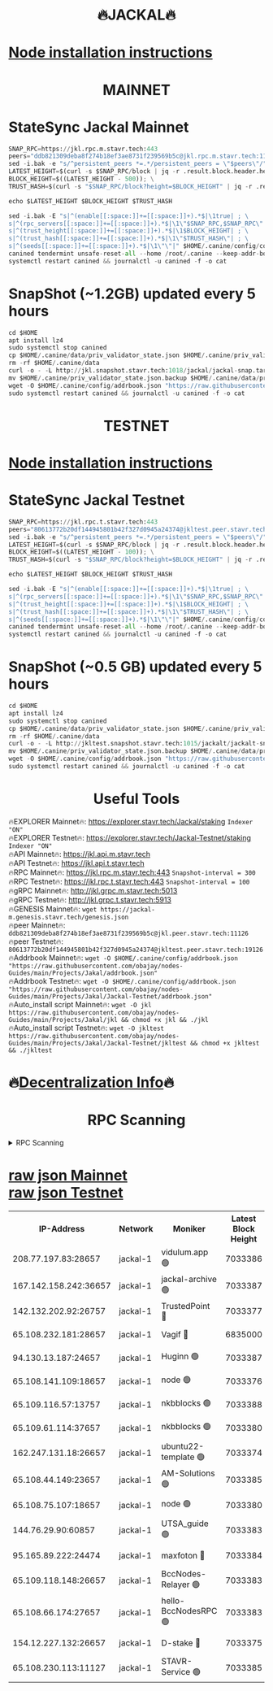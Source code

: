 <h1 align="center"> 🔥JACKAL🔥</h1>

[Node installation instructions](https://github.com/obajay/nodes-Guides/tree/main/Projects/Jakal)
=

<h1 align="center"> MAINNET</h1>

# StateSync Jackal Mainnet
```python
SNAP_RPC=https://jkl.rpc.m.stavr.tech:443
peers="ddb821309deba8f274b18ef3ae8731f239569b5c@jkl.rpc.m.stavr.tech:11126"
sed -i.bak -e "s/^persistent_peers *=.*/persistent_peers = \"$peers\"/" $HOME/.canine/config/config.toml
LATEST_HEIGHT=$(curl -s $SNAP_RPC/block | jq -r .result.block.header.height); \
BLOCK_HEIGHT=$((LATEST_HEIGHT - 500)); \
TRUST_HASH=$(curl -s "$SNAP_RPC/block?height=$BLOCK_HEIGHT" | jq -r .result.block_id.hash)

echo $LATEST_HEIGHT $BLOCK_HEIGHT $TRUST_HASH

sed -i.bak -E "s|^(enable[[:space:]]+=[[:space:]]+).*$|\1true| ; \
s|^(rpc_servers[[:space:]]+=[[:space:]]+).*$|\1\"$SNAP_RPC,$SNAP_RPC\"| ; \
s|^(trust_height[[:space:]]+=[[:space:]]+).*$|\1$BLOCK_HEIGHT| ; \
s|^(trust_hash[[:space:]]+=[[:space:]]+).*$|\1\"$TRUST_HASH\"| ; \
s|^(seeds[[:space:]]+=[[:space:]]+).*$|\1\"\"|" $HOME/.canine/config/config.toml
canined tendermint unsafe-reset-all --home /root/.canine --keep-addr-book
systemctl restart canined && journalctl -u canined -f -o cat
```
# SnapShot (~1.2GB) updated every 5 hours
```python
cd $HOME
apt install lz4
sudo systemctl stop canined
cp $HOME/.canine/data/priv_validator_state.json $HOME/.canine/priv_validator_state.json.backup
rm -rf $HOME/.canine/data
curl -o - -L http://jkl.snapshot.stavr.tech:1018/jackal/jackal-snap.tar.lz4 | lz4 -c -d - | tar -x -C $HOME/.canine --strip-components 2
mv $HOME/.canine/priv_validator_state.json.backup $HOME/.canine/data/priv_validator_state.json
wget -O $HOME/.canine/config/addrbook.json "https://raw.githubusercontent.com/obajay/nodes-Guides/main/Projects/Jakal/addrbook.json"
sudo systemctl restart canined && journalctl -u canined -f -o cat
```

<h1 align="center"> TESTNET</h1>

[Node installation instructions](https://github.com/obajay/nodes-Guides/tree/main/Projects/Jakal/Jackal-Testnet)
=

# StateSync Jackal Testnet
```python
SNAP_RPC=https://jkl.rpc.t.stavr.tech:443
peers="80613772b20df144945801b42f327d0945a24374@jkltest.peer.stavr.tech:19126"
sed -i.bak -e "s/^persistent_peers *=.*/persistent_peers = \"$peers\"/" $HOME/.canine/config/config.toml
LATEST_HEIGHT=$(curl -s $SNAP_RPC/block | jq -r .result.block.header.height); \
BLOCK_HEIGHT=$((LATEST_HEIGHT - 100)); \
TRUST_HASH=$(curl -s "$SNAP_RPC/block?height=$BLOCK_HEIGHT" | jq -r .result.block_id.hash)

echo $LATEST_HEIGHT $BLOCK_HEIGHT $TRUST_HASH

sed -i.bak -E "s|^(enable[[:space:]]+=[[:space:]]+).*$|\1true| ; \
s|^(rpc_servers[[:space:]]+=[[:space:]]+).*$|\1\"$SNAP_RPC,$SNAP_RPC\"| ; \
s|^(trust_height[[:space:]]+=[[:space:]]+).*$|\1$BLOCK_HEIGHT| ; \
s|^(trust_hash[[:space:]]+=[[:space:]]+).*$|\1\"$TRUST_HASH\"| ; \
s|^(seeds[[:space:]]+=[[:space:]]+).*$|\1\"\"|" $HOME/.canine/config/config.toml
canined tendermint unsafe-reset-all --home /root/.canine --keep-addr-book
systemctl restart canined && journalctl -u canined -f -o cat
```
# SnapShot (~0.5 GB) updated every 5 hours
```python
cd $HOME
apt install lz4
sudo systemctl stop canined
cp $HOME/.canine/data/priv_validator_state.json $HOME/.canine/priv_validator_state.json.backup
rm -rf $HOME/.canine/data
curl -o - -L http://jkltest.snapshot.stavr.tech:1015/jackalt/jackalt-snap.tar.lz4 | lz4 -c -d - | tar -x -C $HOME/.canine --strip-components 2
mv $HOME/.canine/priv_validator_state.json.backup $HOME/.canine/data/priv_validator_state.json
wget -O $HOME/.canine/config/addrbook.json "https://raw.githubusercontent.com/obajay/nodes-Guides/main/Projects/Jakal/Jackal-Testnet/addrbook.json"
sudo systemctl restart canined && journalctl -u canined -f -o cat
```

 <h1 align="center"> Useful Tools</h1>

🔥EXPLORER Mainnet🔥:      https://explorer.stavr.tech/Jackal/staking		        `Indexer "ON"` \
🔥EXPLORER Testnet🔥:      https://explorer.stavr.tech/Jackal-Testnet/staking     `Indexer "ON"` \
🔥API Mainnet🔥: 			 		 https://jkl.api.m.stavr.tech \
🔥API Testnet🔥: 			 		 https://jkl.api.t.stavr.tech \
🔥RPC Mainnet🔥:           https://jkl.rpc.m.stavr.tech:443              `Snapshot-interval = 300` \
🔥RPC Testnet🔥:           https://jkl.rpc.t.stavr.tech:443              `Snapshot-interval = 100` \
🔥gRPC Mainnet🔥:          http://jkl.grpc.m.stavr.tech:5013 \
🔥gRPC Testnet🔥:          http://jkl.grpc.t.stavr.tech:5913 \
🔥GENESIS Mainnet🔥:    `wget https://jackal-m.genesis.stavr.tech/genesis.json` \
🔥peer Mainnet🔥:					 `ddb821309deba8f274b18ef3ae8731f239569b5c@jkl.peer.stavr.tech:11126` \
🔥peer Testnet🔥:					 `80613772b20df144945801b42f327d0945a24374@jkltest.peer.stavr.tech:19126` \
🔥Addrbook Mainnet🔥:    ```wget -O $HOME/.canine/config/addrbook.json "https://raw.githubusercontent.com/obajay/nodes-Guides/main/Projects/Jakal/addrbook.json"``` \
🔥Addrbook Testnet🔥:    ```wget -O $HOME/.canine/config/addrbook.json "https://raw.githubusercontent.com/obajay/nodes-Guides/main/Projects/Jakal/Jackal-Testnet/addrbook.json"``` \
🔥Auto_install script Mainnet🔥: ```wget -O jkl https://raw.githubusercontent.com/obajay/nodes-Guides/main/Projects/Jakal/jkl && chmod +x jkl && ./jkl``` \
🔥Auto_install script Testnet🔥: ```wget -O jkltest https://raw.githubusercontent.com/obajay/nodes-Guides/main/Projects/Jakal/Jackal-Testnet/jkltest && chmod +x jkltest && ./jkltest```

🔥[Decentralization Info](https://github.com/obajay/StateSync-snapshots/tree/main/Projects/Jackal/Decentralization)🔥
=

<h1 align="center"> RPC Scanning</h1>

<details>
<summary>RPC Scanning</summary>

<h2 align="center"> We scan nodes in real time every 4 hours. And we provide the final result of RPC endpoints.
We cannot influence the operation of these nodes in any way. </h2>


```python
If Voting Power is higher than 0 --> then the Node is a validator of the network and may be subject to attack and be a potential threat to the chain.
```
```python
We marked such validators with a red symbol
```

</details>

[raw json Mainnet](https://rpc-check.jaclalm.stavr.tech/jaclalm/rpc-jaclalm-result.json) \
[raw json Testnet](https://github.com/obajay/StateSync-snapshots/tree/main/Projects/Jackal/Rpc-Check-Testnet)
=

<table><tr><th>IP-Address</th><th>Network</th><th>Moniker</th><th>Latest Block Height</th><th>Earliest Block Height</th><th>Catching Up</th><th>Tx Index</th><th>Voting Power</th><th>Scan Time</th></tr><tr><td>208.77.197.83:28657</td><td>jackal-1</td><td>vidulum.app 🟢</td><td>7033386</td><td>0</td><td>False</td><td>on</td><td>0</td><td>2024-03-26T21:10:42.738589077UTC</td></tr><tr><td>167.142.158.242:36657</td><td>jackal-1</td><td>jackal-archive 🟢</td><td>7033387</td><td>2770293</td><td>False</td><td>on</td><td>0</td><td>2024-03-26T21:10:45.506779806UTC</td></tr><tr><td>142.132.202.92:26757</td><td>jackal-1</td><td>TrustedPoint 🔴</td><td>7033377</td><td>6129401</td><td>False</td><td>on</td><td>298059</td><td>2024-03-26T21:09:49.424228596UTC</td></tr><tr><td>65.108.232.181:28657</td><td>jackal-1</td><td>Vagif 🔴</td><td>6835000</td><td>6462201</td><td>False</td><td>off</td><td>60003</td><td>2024-03-26T21:10:28.632530179UTC</td></tr><tr><td>94.130.13.187:24657</td><td>jackal-1</td><td>Huginn 🟢</td><td>7033387</td><td>6707772</td><td>False</td><td>on</td><td>0</td><td>2024-03-26T21:10:49.766292952UTC</td></tr><tr><td>65.108.141.109:18657</td><td>jackal-1</td><td>node 🟢</td><td>7033376</td><td>6773189</td><td>False</td><td>on</td><td>0</td><td>2024-03-26T21:09:38.978318321UTC</td></tr><tr><td>65.109.116.57:13757</td><td>jackal-1</td><td>nkbblocks 🟢</td><td>7033388</td><td>6785001</td><td>False</td><td>on</td><td>0</td><td>2024-03-26T21:10:54.158451476UTC</td></tr><tr><td>65.109.61.114:37657</td><td>jackal-1</td><td>nkbblocks 🟢</td><td>7033380</td><td>6785101</td><td>False</td><td>on</td><td>0</td><td>2024-03-26T21:10:04.725543147UTC</td></tr><tr><td>162.247.131.18:26657</td><td>jackal-1</td><td>ubuntu22-template 🟢</td><td>7033374</td><td>6836503</td><td>False</td><td>off</td><td>0</td><td>2024-03-26T21:10:02.369027835UTC</td></tr><tr><td>65.108.44.149:23657</td><td>jackal-1</td><td>AM-Solutions 🟢</td><td>7033385</td><td>6891001</td><td>False</td><td>on</td><td>0</td><td>2024-03-26T21:10:33.409358392UTC</td></tr><tr><td>65.108.75.107:18657</td><td>jackal-1</td><td>node 🟢</td><td>7033380</td><td>6891691</td><td>False</td><td>on</td><td>0</td><td>2024-03-26T21:10:07.112284444UTC</td></tr><tr><td>144.76.29.90:60857</td><td>jackal-1</td><td>UTSA_guide 🟢</td><td>7033383</td><td>6902855</td><td>False</td><td>on</td><td>0</td><td>2024-03-26T21:10:23.941035386UTC</td></tr><tr><td>95.165.89.222:24474</td><td>jackal-1</td><td>maxfoton 🔴</td><td>7033384</td><td>6933384</td><td>False</td><td>off</td><td>117959</td><td>2024-03-26T21:10:29.057794947UTC</td></tr><tr><td>65.109.118.148:26657</td><td>jackal-1</td><td>BccNodes-Relayer 🟢</td><td>7033383</td><td>7005401</td><td>False</td><td>on</td><td>0</td><td>2024-03-26T21:10:21.698209188UTC</td></tr><tr><td>65.108.66.174:27657</td><td>jackal-1</td><td>hello-BccNodesRPC 🟢</td><td>7033383</td><td>7005401</td><td>False</td><td>on</td><td>0</td><td>2024-03-26T21:10:24.245726936UTC</td></tr><tr><td>154.12.227.132:26657</td><td>jackal-1</td><td>D-stake 🔴</td><td>7033375</td><td>7013001</td><td>False</td><td>off</td><td>130248</td><td>2024-03-26T21:09:36.656996188UTC</td></tr><tr><td>65.108.230.113:11127</td><td>jackal-1</td><td>STAVR-Service 🟢</td><td>7033385</td><td>7030901</td><td>False</td><td>on</td><td>0</td><td>2024-03-26T21:10:35.781630212UTC</td></tr></table>
